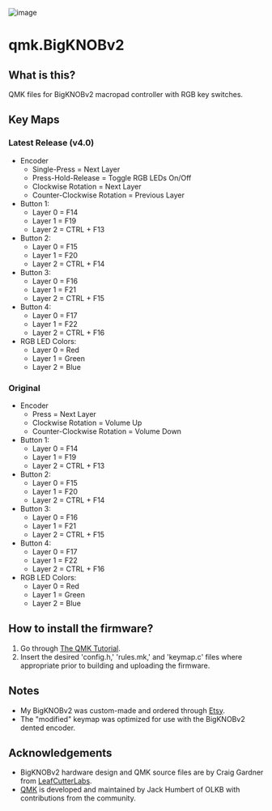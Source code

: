 ![image](https://user-images.githubusercontent.com/31357974/120911848-11029f80-c650-11eb-8896-d142378cb411.png)

# qmk.BigKNOBv2

## What is this?
QMK files for BigKNOBv2 macropad controller with RGB key switches.

## Key Maps

### Latest Release (v4.0)

 * Encoder
   * Single-Press = Next Layer
   * Press-Hold-Release = Toggle RGB LEDs On/Off
   * Clockwise Rotation = Next Layer
   * Counter-Clockwise Rotation = Previous Layer
 * Button 1:
   * Layer 0 = F14
   * Layer 1 = F19
   * Layer 2 = CTRL + F13
 * Button 2:
   * Layer 0 = F15
   * Layer 1 = F20
   * Layer 2 = CTRL + F14
 * Button 3:
   * Layer 0 = F16
   * Layer 1 = F21
   * Layer 2 = CTRL + F15
 * Button 4:
   * Layer 0 = F17
   * Layer 1 = F22
   * Layer 2 = CTRL + F16
 * RGB LED Colors:
   * Layer 0 = Red
   * Layer 1 = Green
   * Layer 2 = Blue

### Original
 * Encoder
   * Press = Next Layer
   * Clockwise Rotation = Volume Up
   * Counter-Clockwise Rotation = Volume Down
 * Button 1:
   * Layer 0 = F14
   * Layer 1 = F19
   * Layer 2 = CTRL + F13
 * Button 2:
   * Layer 0 = F15
   * Layer 1 = F20
   * Layer 2 = CTRL + F14
 * Button 3:
   * Layer 0 = F16
   * Layer 1 = F21
   * Layer 2 = CTRL + F15
 * Button 4:
   * Layer 0 = F17
   * Layer 1 = F22
   * Layer 2 = CTRL + F16
 * RGB LED Colors:
   * Layer 0 = Red
   * Layer 1 = Green
   * Layer 2 = Blue

## How to install the firmware?
 1. Go through [The QMK Tutorial](https://docs.qmk.fm/#/newbs).
 2. Insert the desired 'config.h,' 'rules.mk,' and 'keymap.c' files where appropriate prior to building and uploading the firmware. 
   
## Notes
 * My BigKNOBv2 was custom-made and ordered through [Etsy](https://www.etsy.com/shop/LeafCutterLabs?ref=simple-shop-header-name&listing_id=955302431). 
 * The "modified" keymap was optimized for use with the BigKNOBv2 dented encoder. 

## Acknowledgements

* BigKNOBv2 hardware design and QMK source files are by Craig Gardner from [LeafCutterLabs](https://github.com/LeafCutterLabs).
* [QMK](https://qmk.fm/) is developed and maintained by Jack Humbert of OLKB with contributions from the community.
